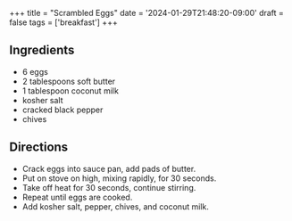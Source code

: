 +++
title = "Scrambled Eggs"
date = '2024-01-29T21:48:20-09:00'
draft = false
tags = ['breakfast']
+++

## Ingredients
* 6 eggs
* 2 tablespoons soft butter
* 1 tablespoon coconut milk
* kosher salt
* cracked black pepper
* chives

## Directions
* Crack eggs into sauce pan, add pads of butter.
* Put on stove on high, mixing rapidly, for 30 seconds.
* Take off heat for 30 seconds, continue stirring.
* Repeat until eggs are cooked.
* Add kosher salt, pepper, chives, and coconut milk.
